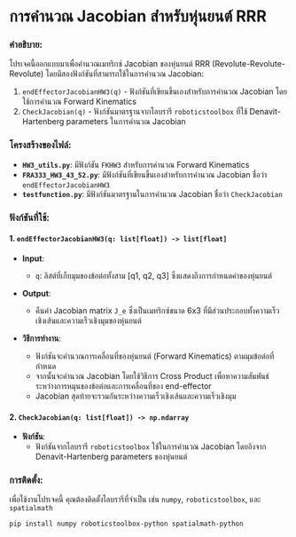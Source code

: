 # การคำนวณ Jacobian สำหรับหุ่นยนต์ RRR

### คำอธิบาย:
โปรเจคนี้ออกแบบมาเพื่อคำนวณเมทริกซ์ Jacobian ของหุ่นยนต์ RRR (Revolute-Revolute-Revolute) โดยมีสองฟังก์ชันที่สามารถใช้ในการคำนวณ Jacobian:
1. `endEffectorJacobianHW3(q)` - ฟังก์ชันที่เขียนขึ้นเองสำหรับการคำนวณ Jacobian โดยใช้การคำนวณ Forward Kinematics
2. `CheckJacobian(q)` - ฟังก์ชันมาตรฐานจากไลบรารี `roboticstoolbox` ที่ใช้ Denavit-Hartenberg parameters ในการคำนวณ Jacobian

### โครงสร้างของไฟล์:
- **`HW3_utils.py`**: มีฟังก์ชัน `FKHW3` สำหรับการคำนวณ Forward Kinematics
- **`FRA333_HW3_43_52.py`**: มีฟังก์ชันที่เขียนขึ้นเองสำหรับการคำนวณ Jacobian ชื่อว่า `endEffectorJacobianHW3`
- **`testfunction.py`**: มีฟังก์ชันมาตรฐานในการคำนวณ Jacobian ชื่อว่า `CheckJacobian`

### ฟังก์ชันที่ใช้:

#### 1. `endEffectorJacobianHW3(q: list[float]) -> list[float]`
- **Input**: 
  - `q`: ลิสต์ที่เก็บมุมของข้อต่อทั้งสาม [q1, q2, q3] ซึ่งแสดงถึงการกำหนดค่าของหุ่นยนต์
- **Output**: 
  - คืนค่า Jacobian matrix `J_e` ซึ่งเป็นเมทริกซ์ขนาด 6x3 ที่มีส่วนประกอบทั้งความเร็วเชิงเส้นและความเร็วเชิงมุมของหุ่นยนต์
  
- **วิธีการทำงาน**:
  - ฟังก์ชันจะคำนวณการเคลื่อนที่ของหุ่นยนต์ (Forward Kinematics) ตามมุมข้อต่อที่กำหนด
  - จากนั้นจะคำนวณ Jacobian โดยใช้วิธีการ Cross Product เพื่อหาความสัมพันธ์ระหว่างการหมุนของข้อต่อและการเคลื่อนที่ของ end-effector
  - Jacobian สุดท้ายจะรวมกันระหว่างความเร็วเชิงเส้นและความเร็วเชิงมุม

#### 2. `CheckJacobian(q: list[float]) -> np.ndarray`
- **ฟังก์ชัน**: 
  - ฟังก์ชันจากไลบรารี `roboticstoolbox` ใช้ในการคำนวณ Jacobian โดยอิงจาก Denavit-Hartenberg parameters ของหุ่นยนต์

### การติดตั้ง:
เพื่อใช้งานโปรเจคนี้ คุณต้องติดตั้งไลบรารีที่จำเป็น เช่น `numpy`, `roboticstoolbox`, และ `spatialmath`

```bash
pip install numpy roboticstoolbox-python spatialmath-python
